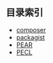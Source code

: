 ## 目录索引  
* [composer](PHP:package:composer) 
* [packagist](PHP:package:packagist) 
* [PEAR](PHP:package:PEAR) 
* [PECL](PHP:package:PECL) 


